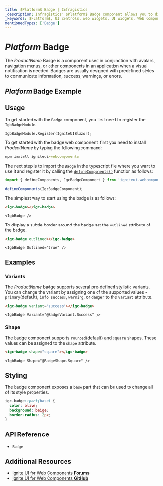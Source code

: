 ```yaml
---
title: $Platform$ Badge | Infragistics
_description: Infragistics' $Platform$ Badge component allows you to display content in a predefined style to decorate other components anywhere in an application.
_keywords: $Platform$, UI controls, web widgets, UI widgets, Web Components, $Platform$ Badge Components, Infragistics
mentionedTypes: ['Badge']
---
```


# $Platform$ Badge

The $ProductName$ Badge is a component used in conjunction with avatars, navigation menus, or other components in an application when a visual notification is needed. Badges are usually designed with predefined styles to communicate information, success, warnings, or errors.

<div class="divider"></div>

## $Platform$ Badge Example

<code-view style="height: 60px"
           data-demos-base-url="{environment:dvDemosBaseUrl}"
           iframe-src="{environment:dvDemosBaseUrl}/inputs/badge-outlined"
           alt="$Platform$ Badge Example"
           github-src="inputs/badge/outlined">
</code-view>

<div class="divider"></div>

## Usage

<!-- Blazor -->

To get started with the `Badge` component, you first need to register the `IgbBadgeModule`.

```razor
IgbBadgeModule.Register(IgniteUIBlazor);
```

<!-- end: Blazor -->

<div class="divider--half"></div>

<!-- WebComponents -->

To get started with the badge web component, first you need to install $ProductName$ by typing the following command:

```cmd
npm install igniteui-webcomponents
```

The next step is to import the `Badge` in the typescript file where you want to use it and register it by calling the [`defineComponents()`]({environment:wcApiUrl}/index.html#defineComponents) function as follows:

```ts
import { defineComponents, IgcBadgeComponent } from 'igniteui-webcomponents';

defineComponents(IgcBadgeComponent);
```

<!-- end: WebComponents -->

The simplest way to start using the badge is as follows:

```html
<igc-badge></igc-badge>
```

```razor
<IgbBadge />
```

To display a subtle border around the badge set the `outlined` attribute of the badge.

```html
<igc-badge outlined></igc-badge>
```

```razor
<IgbBadge Outlined="true" />
```

## Examples

### Variants

The $ProductName$ badge supports several pre-defined stylistic variants. You can change the variant by assigning one of the supported values - `primary`(default), `info`, `success`, `warning`, or `danger` to the `variant` attribute.

```html
<igc-badge variant="success"></igc-badge>
```

```razor
<IgbBadge Variant="@BadgeVariant.Success" />
```

<code-view style="height: 60px"
           data-demos-base-url="{environment:dvDemosBaseUrl}"
           iframe-src="{environment:dvDemosBaseUrl}/inputs/badge-variants"
           alt="$Platform$ Badge Example"
           github-src="inputs/badge/variants">
</code-view>

### Shape

The badge component supports `rounded`(default) and `square` shapes. These values can be assigned to the `shape` attribute.

```html
<igc-badge shape="square"></igc-badge>
```

```razor
<IgbBadge Shape="@BadgeShape.Square" />
```

<code-view style="height: 60px"
           data-demos-base-url="{environment:dvDemosBaseUrl}"
           iframe-src="{environment:dvDemosBaseUrl}/inputs/badge-shape"
           alt="$Platform$ Badge Example"
           github-src="inputs/badge/shape">
</code-view>

## Styling

The badge component exposes a `base` part that can be used to change all of its style properties.

```css
igc-badge::part(base) {
  color: olive;
  background: beige;
  border-radius: 2px;
}
```

## API Reference

* `Badge`

## Additional Resources

<div class="divider--half"></div>

* [Ignite UI for Web Components **Forums**](https://www.infragistics.com/community/forums/f/ignite-ui-for-web-components)
* [Ignite UI for Web Components **GitHub**](https://github.com/IgniteUI/igniteui-webcomponents)
